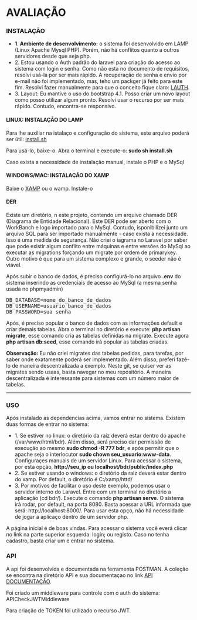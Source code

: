 # AVALIAÇÃO

### INSTALAÇÃO

<ul>
  <li><b>1. Ambiente de desenvolvimento:</b> o sistema foi desenvolvido em LAMP (Linux Apache Mysql PHP). Porém, não há  conflitos quanto a outros servidores desde que seja php.</li>
  <li>2. Estou usando o Auth padrão do laravel para criação do acesso ao sistema com login e senha. Como não esta no documento de requisitos, resolvi usá-la por ser mais rápido. A recuperação de senha e envio por e-mail não foi implementado, mas, teho um packger já feito para este fim. Resolvi fazer manualmente para que o conceito fique claro: <a href="https://packagist.org/packages/lameck/lauth">LAUTH</a>.</li>
  <li>3. Layout: Eu mantive o uso do bootstrap 4.1. Posso criar um novo layout como posso utilizar algum pronto. Resolvi usar o recurso por ser mais rápido. Contudo, encontra-se responsivo.</li>
</ul>

#### LINUX: INSTALAÇÃO DO LAMP
<p>Para lhe auxiliar na istalaço e configuração do sistema, este arquivo poderá ser útil: <a href="https://github.com/EuFreela/LIBRAKIDS/blob/master/install.sh">install.sh</a></p>
<p>Para usá-lo, baixe-o. Abra o terminal e execute-o: <b>sudo sh install.sh</b></p>
<p>Caso exista a necessidade de instalação manual, instale  o PHP e o MySql<p>

#### WINDOWS/MAC: INSTALAÇÃO DO XAMP

<p>Baixe o <a href="https://www.apachefriends.org/pt_br/index.html">XAMP</a> ou o wamp. Instale-o</p>

  
#### DER
<p>Existe um diretório, n este projeto, contendo um arquivo chamado DER (Diagrama de Entidade Relacional). Este DER pode ser aberto com o WorkBanch e logo importado para o MySql. Contudo, isponibilizei junto um arquivo SQL para ser importado manualmente - caso exista a necessidade. Isso é uma medida de segurança. Não criei o iagrama no Laravel por saber que pode existir algum conflito entre máquinas e entre versões do MySql ao executar as migrations forçando um migrate por ordem de primarykey. Outro motivo é que para um sistema complexo e grande, o seeder não é viável.</p>


<p>Após subir o banco de dados, é preciso configurá-lo no arquivo <b>.env</b> do sistema inserindo as credenciais de acesso ao MySql (a mesma senha usada no phpmyadmin) </p>

<pre>
DB_DATABASE=nome_do_banco_de_dados
DB_USERNAME=usuario_banco_de_dados
DB_PASSWORD=sua_senha
</pre>
    
<p>Após, é preciso popular o banco de dados com as informações default e criar demais tabelas. Abra o terminal no diretório e execute: <b>php artisan migrate</b>, esse comando cria as tabelas definidas na migrate. Execute agora <b>php artisan db:seed</b>, esse comando irá popular as tabelas criadas.</p>

<p><b>Observação: </b> Eu não criei migrates das tabelas pedidas, para tarefas, por saber onde exatamente poderá ser implementado. Além disso, preferi fazê-lo de maneira descentralizada a exemplo. Neste git, se quiser ver as migrates sendo usaas, basta navegar no meu repositório. A maneira descentralizada é interessante para sistemas com um número maior de tabelas.</p>

<hr>

### USO

<p>Após instalado as dependencias acima, vamos entrar no sistema. Existem duas formas de entrar no sistema:</p>

<ul>
   <li>1. Se estiver no linux: o diretório da raíz deverá estar dentro do apache (/var/www/html/bdr). Além disso, será preciso dar permissão de execução ao mesmo <b>sudo chmod -R 777 bdr</b>, e após permitir que o apache seja o interlocutor <b>sudo chown seu_usuario:www-data</b>. Configuraçes manuais de um servidor Linux. Para acessar o sistema, por esta opção, <b>http://seu_ip ou localhost/bdr/public/index.php</b></li>
  <li>2. Se estiver usando o windows: o diretório da raiz deverá estar dentro do xamp. Por default, o diretório é C:/xamp/httd/</li>
  <li>3. Por motivos de facilitar o uso deste exemplo, podemos usar o servidor interno do Laravel. Entre com um terminal no diretório a aplicação (cd bdr/). Execute o comando <b>php artisan serve</b>. O sistema irá rodar, por default, na porta 8080. Basta acessar a URL informada que será: http://localhost:8000/. Para usar esta opço, não há necessidade de jogar a aplicaço dentro de um servidor php.</li>
</ul>

<p>A página inicial é de boas vindas. Para acessar o sistema você everá clicar no link na parte superior esquerda: login; ou registo. Caso no tenha cadastro, basta criar um e entrar no sistema.</p>

### API

<p>A api foi desenvolvida e documentada na ferramenta POSTMAN. A coleção se encontra na diretório API e sua documentaçao no link <a href="https://documenter.getpostman.com/view/5603672/RzffLAW5#e9953fe7-cc3c-42ca-bc72-03ca5394d04c">API DOCUMENTAÇÃO</a>.</p>

<p>Foi criado um middleware para controle com o auth do sistema: APICheckJWTMiddleware</p>
<p>Para criação de TOKEN foi utilizado o recurso JWT.</p>

